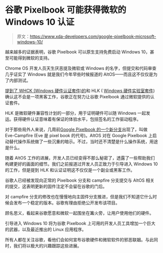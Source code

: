 # 谷歌 Pixelbook 可能获得微软的 Windows 10 认证

> 原文：<https://www.xda-developers.com/google-pixelbook-microsoft-windows-10/>

越来越多的证据表明，谷歌 Pixelbook 可以原生支持免费启动 Windows 10，甚至可能得到微软的支持。

Chrome OS 开发人员天生厌恶提及微软或 Windows 的名字，但提交和代码审查几乎证实了 Windows 就是我们今年早些时候报道的 AltOS——而且这不仅仅是为了内部测试。

[提到了 WHCK (Windows 硬件认证套件)的](https://chromium-review.googlesource.com/c/chromiumos/third_party/coreboot/+/958785)和 HLK ( [Windows 硬件实验室套件](https://docs.microsoft.com/en-us/windows-hardware/test/hlk/windows-hardware-lab-kit))确认这不会是一项黑客工作，谷歌正在努力让谷歌 Pixelbook 通过微软提供的认证套件。

HLK 是微软硬件兼容性计划的一部分，用于证明硬件可以随 Windows 一起发运。获得硬件认证意味着有保证的体验水平，包括签名的工作驱动程序。

对于那些局外人来说，几周前[Google Pixelbook 的一个新分支](https://www.xda-developers.com/google-pixelbook-altos/)出现了，叫做 Eve-Campfire (Eve 是 pixel book 的代号)。AltOS 对在 Google Pixelbook 上启动替代操作系统做了一些沉重的暗示。不过，当时还不清楚是什么操作系统，用途是什么。

随着 AltOS 工作的进展，开发人员已经变得不那么秘密了，透露了一些帮助我们构建更好的画面的细节。我们之前报道过开发人员正致力于引导进入 Windows 10 的工作，但是提到 HLK 和认证证明这不仅仅是一个副业或黑客工作。

谷歌人已经被发现向正常的 Pixelbook 分支和 campfire 分支提交与 AltOS 相关的提交，这表明更新的固件注定不会留在谷歌的门后。

对 campfire 分支的修改也在慢慢地向主固件分支推进，但是我们不知道它什么时候会发布一个稳定的版本。谷歌有理由拒绝公开发布该项目。

顾名思义，看起来谷歌愿意和微软一起围坐在篝火旁，让用户使用他们的硬件。

引导进入 Windows 10 将为谷歌 Pixelbook 上可用的开发人员工具增加一个巨大的武器，以及最近推出的 Linux 应用程序。

所有人都在关注谷歌，看他们会如何宣布谷歌硬件和微软软件的邪恶联姻。与此同时，我们将以极大的兴趣跟踪这些进展。